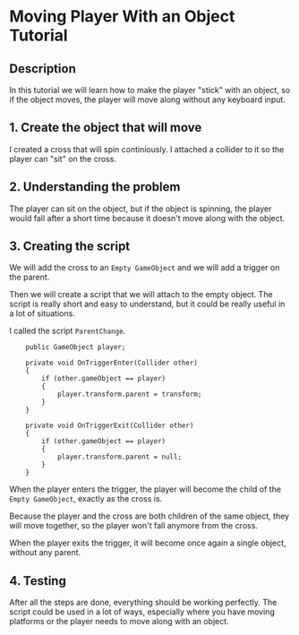 # Moving Player With an Object Tutorial

## Description

In this tutorial we will learn how to make the player "stick" with an object, so if the object moves, the player will move along without any keyboard input.

## 1. Create the object that will move

I created a cross that will spin continiously.
I attached a collider to it so the player can "sit" on the cross.

## 2. Understanding the problem

The player can sit on the object, but if the object is spinning, the player would fall after a short time because it doesn't move along with the object.

## 3. Creating the script

We will add the cross to an `Empty GameObject` and we will add a trigger on the parent.

Then we will create a script that we will attach to the empty object. The script is really short and easy to understand, but it could be really useful in a lot of situations.

I called the script `ParentChange`.

```
    public GameObject player;

    private void OnTriggerEnter(Collider other)
    {
        if (other.gameObject == player)
        {
            player.transform.parent = transform;
        }
    }

    private void OnTriggerExit(Collider other)
    {
        if (other.gameObject == player)
        {
            player.transform.parent = null;
        }
    }
 ```
 When the player enters the trigger, the player will become the child of the `Empty GameObject`, exactly as the cross is.
 
 Because the player and the cross are both children of the same object, they will move together, so the player won't fall anymore from the cross.
 
 When the player exits the trigger, it will become once again a single object, without any parent.
 
 ## 4. Testing
 
 After all the steps are done, everything should be working perfectly. The script could be used in a lot of ways, especially where you have moving platforms or the player needs to move along with an object.
 
